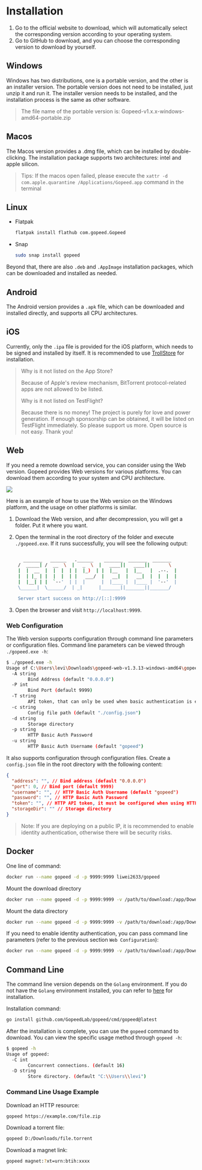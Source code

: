 # Installation

1. Go to the official website to download, which will automatically select the corresponding version according to your operating system.
2. Go to GitHub to download, and you can choose the corresponding version to download by yourself.

## Windows

Windows has two distributions, one is a portable version, and the other is an installer version. The portable version does not need to be installed, just unzip it and run it. The installer version needs to be installed, and the installation process is the same as other software.

> The file name of the portable version is: Gopeed-v1.x.x-windows-amd64-portable.zip

## Macos

The Macos version provides a .dmg file, which can be installed by double-clicking. The installation package supports two architectures: intel and apple silicon.

> Tips: If the macos open failed, please execute the `xattr -d com.apple.quarantine /Applications/Gopeed.app` command in the terminal

## Linux

- Flatpak

  ```sh
  flatpak install flathub com.gopeed.Gopeed
  ```

- Snap

  ```sh
  sudo snap install gopeed
  ```

Beyond that, there are also `.deb` and `.AppImage` installation packages, which can be downloaded and installed as needed.

## Android

The Android version provides a `.apk` file, which can be downloaded and installed directly, and supports all CPU architectures.

## iOS

Currently, only the `.ipa` file is provided for the iOS platform, which needs to be signed and installed by itself. It is recommended to use [TrollStore](https://github.com/opa334/TrollStore) for installation.

> Why is it not listed on the App Store?
>
> Because of Apple's review mechanism, BitTorrent protocol-related apps are not allowed to be listed.
>
> Why is it not listed on TestFlight?
>
> Because there is no money! The project is purely for love and power generation. If enough sponsorship can be obtained, it will be listed on TestFlight immediately. So please support us more. Open source is not easy. Thank you!

## Web

If you need a remote download service, you can consider using the Web version. Gopeed provides Web versions for various platforms. You can download them according to your system and CPU architecture.

![](/images/guide/install/web.png)

Here is an example of how to use the Web version on the Windows platform, and the usage on other platforms is similar.

1. Download the Web version, and after decompression, you will get a folder. Put it where you want.
2. Open the terminal in the root directory of the folder and execute `./gopeed.exe`. If it runs successfully, you will see the following output:

   ```bash

      _______   ______   .______    _______  _______  _______
    /  _____| /  __  \  |   _  \  |   ____||   ____||       \
    |  |  __  |  |  |  | |  |_)  | |  |__   |  |__   |  .--.  |
    |  | |_ | |  |  |  | |   ___/  |   __|  |   __|  |  |  |  |
    |  |__| | |  `--'  | |  |      |  |____ |  |____ |  '--'  |
    \______|  \______/  | _|      |_______||_______||_______/

    Server start success on http://[::]:9999
   ```

3. Open the browser and visit `http://localhost:9999`.

### Web Configuration

The Web version supports configuration through command line parameters or configuration files. Command line parameters can be viewed through `./gopeed.exe -h`:

```sh
$ ./gopeed.exe -h
Usage of C:\Users\levi\Downloads\gopeed-web-v1.3.13-windows-amd64\gopeed.exe:
  -A string
        Bind Address (default "0.0.0.0")
  -P int
        Bind Port (default 9999)
  -T string
        API token, that can only be used when basic authentication is enabled.
  -c string
        Config file path (default "./config.json")
  -d string
        Storage directory
  -p string
        HTTP Basic Auth Password
  -u string
        HTTP Basic Auth Username (default "gopeed")
```

It also supports configuration through configuration files. Create a `config.json` file in the root directory with the following content:

```json
{
  "address": "", // Bind address (default "0.0.0.0")
  "port": 0, // Bind port (default 9999)
  "username": "", // HTTP Basic Auth Username (default "gopeed")
  "password": "", // HTTP Basic Auth Password
  "token": "", // HTTP API token, it must be configured when using HTTP API in the case of enabling identity authentication
  "storageDir": "" // Storage directory
}
```

> Note: If you are deploying on a public IP, it is recommended to enable identity authentication, otherwise there will be security risks.

## Docker

One line of command:

```sh
docker run --name gopeed -d -p 9999:9999 liwei2633/gopeed
```

Mount the download directory

```sh
docker run --name gopeed -d -p 9999:9999 -v /path/to/download:/app/Downloads liwei2633/gopeed
```

Mount the data directory

```sh
docker run --name gopeed -d -p 9999:9999 -v /path/to/download:/app/Downloads -v /path/to/storage:/app/storage liwei2633/gopeed
```

If you need to enable identity authentication, you can pass command line parameters (refer to the previous section `Web Configuration`):

```sh
docker run --name gopeed -d -p 9999:9999 -v /path/to/download:/app/Downloads -v /path/to/storage:/app/storage liwei2633/gopeed -u admin -p 123456
```

## Command Line

The command line version depends on the `Golang` environment. If you do not have the `Golang` environment installed, you can refer to [here](https://golang.org/doc/install) for installation.

Installation command:

```sh
go install github.com/GopeedLab/gopeed/cmd/gopeed@latest
```

After the installation is complete, you can use the `gopeed` command to download. You can view the specific usage method through `gopeed -h`:

```sh
$ gopeed -h
Usage of gopeed:
  -C int
        Concurrent connections. (default 16)
  -D string
        Store directory. (default "C:\\Users\\levi")
```

### Command Line Usage Example

Download an HTTP resource:

```sh
gopeed https://example.com/file.zip
```

Download a torrent file:

```sh
gopeed D:/Downloads/file.torrent
```

Download a magnet link:

```sh
gopeed magnet:?xt=urn:btih:xxxx
```
